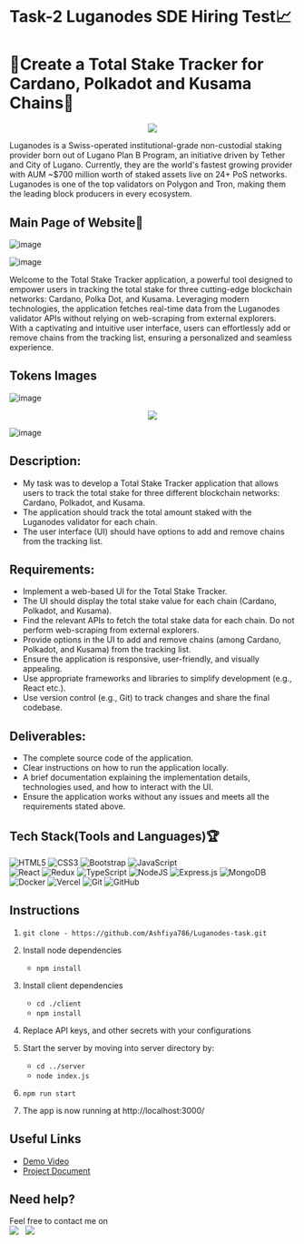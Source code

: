 # Task-2 Luganodes SDE Hiring Test📈

# 🔹Create a Total Stake Tracker for Cardano, Polkadot and Kusama Chains🔹


<p align="center">
  <img src="https://github.com/Ashfiya786/Luganodes-task/assets/80691785/4e820c51-0bad-4f7b-9866-1748e92c17d3"
"
" />
</p>

Luganodes is a Swiss-operated institutional-grade non-custodial staking provider born out of Lugano Plan B Program, an initiative driven by Tether and City of Lugano. Currently, they are the world's fastest growing provider with AUM ~$700 million worth of staked assets live on 24+ PoS networks. Luganodes is one of the top validators on Polygon and Tron, making them the leading block producers in every ecosystem.


## Main Page of Website🚩
![image](https://github.com/Ashfiya786/Luganodes-task/assets/80691785/e29f1d1e-2694-4c12-8743-eaad2eb6f13f)

![image](https://github.com/Ashfiya786/Luganodes-task/assets/80691785/038ec79d-56c3-4143-84a5-4672bca6d882)


Welcome to the Total Stake Tracker application, a powerful tool designed to empower users in tracking the total stake for three cutting-edge blockchain networks: Cardano, Polka Dot, and Kusama. Leveraging modern technologies, the application fetches real-time data from the Luganodes validator APIs without relying on web-scraping from external explorers. With a captivating and intuitive user interface, users can effortlessly add or remove chains from the tracking list, ensuring a personalized and seamless experience.


## Tokens Images

![image](https://github.com/Ashfiya786/Luganodes-task/assets/80691785/2641a40e-59fb-4f73-bb86-5832a72ff858)


<p align="center">
  <img src="https://github.com/Ashfiya786/Luganodes-task/assets/80691785/ee20d912-1433-44eb-bce9-abadf5214f0f"
"
" />
</p>



![image](https://github.com/Ashfiya786/Luganodes-task/assets/80691785/c2aa3f3a-eb0d-4433-a85c-62bc1f036278)







## Description:

- My task was to develop a Total Stake Tracker application that allows users to track the total stake for three different blockchain networks: Cardano, Polkadot, and Kusama.
- The application should track the total amount staked with the Luganodes validator for each chain. 
- The user interface (UI) should have options to add and remove chains from the tracking list.


## Requirements:

- Implement a web-based UI for the Total Stake Tracker.
- The UI should display the total stake value for each chain (Cardano, Polkadot, and Kusama).
- Find the relevant APIs to fetch the total stake data for each chain. Do not perform web-scraping from external explorers.
- Provide options in the UI to add and remove chains (among Cardano, Polkadot, and Kusama) from the tracking list.
- Ensure the application is responsive, user-friendly, and visually appealing.
- Use appropriate frameworks and libraries to simplify development (e.g., React etc.).
- Use version control (e.g., Git) to track changes and share the final codebase.


## Deliverables:

- The complete source code of the application.
- Clear instructions on how to run the application locally.
- A brief documentation explaining the implementation details, technologies used, and how to interact with the UI.
- Ensure the application works without any issues and meets all the requirements stated above.

## Tech Stack(Tools and Languages)🏆

                      
![HTML5](https://img.shields.io/badge/html5-%23E34F26.svg?style=for-the-badge&logo=html5&logoColor=white)
![CSS3](https://img.shields.io/badge/css3-%231572B6.svg?style=for-the-badge&logo=css3&logoColor=white)
![Bootstrap](https://img.shields.io/badge/bootstrap-%23563D7C.svg?style=for-the-badge&logo=bootstrap&logoColor=white)
![JavaScript](https://img.shields.io/badge/javascript-%23323330.svg?style=for-the-badge&logo=javascript&logoColor=%23F7DF1E)  
![React](https://img.shields.io/badge/react-%2320232a.svg?style=for-the-badge&logo=react&logoColor=%2361DAFB)
![Redux](https://img.shields.io/badge/redux-%23593d88.svg?style=for-the-badge&logo=redux&logoColor=white)
![TypeScript](https://img.shields.io/badge/typescript-%23007ACC.svg?style=for-the-badge&logo=typescript&logoColor=white)
![NodeJS](https://img.shields.io/badge/node.js-6DA55F?style=for-the-badge&logo=node.js&logoColor=white) ![Express.js](https://img.shields.io/badge/express.js-%23404d59.svg?style=for-the-badge&logo=express&logoColor=%2361DAFB)
![MongoDB](https://img.shields.io/badge/MongoDB-%234ea94b.svg?style=for-the-badge&logo=mongodb&logoColor=white)
![Docker](https://img.shields.io/badge/docker-%230db7ed.svg?style=for-the-badge&logo=docker&logoColor=white)
![Vercel](https://img.shields.io/badge/vercel-%23000000.svg?style=for-the-badge&logo=vercel&logoColor=white)
![Git](https://img.shields.io/badge/git-%23F05033.svg?style=for-the-badge&logo=git&logoColor=white) 
![GitHub](https://img.shields.io/badge/github-%23121011.svg?style=for-the-badge&logo=github&logoColor=white)                             

## Instructions


1. `git clone - https://github.com/Ashfiya786/Luganodes-task.git ` 

2. Install node dependencies 
   - `npm install`
3. Install client dependencies
   - `cd ./client`
   - `npm install`
4. Replace API keys, and other secrets with your configurations
5. Start the server by moving into server directory by:
   - `cd ../server`
   - `node index.js`
7. `npm run start`
8. The app is now running at http://localhost:3000/



## Useful Links

- [Demo Video](https://drive.google.com/file/d/1OxuDmlpVIAOrpJ4dmKsZRdWe_g-MIzDv/view?usp=drivesdk)
- [Project Document](https://drive.google.com/file/d/1Owcb4OkcB0e9D0O9QhSE8Bpq2maJB65G/view?usp=drivesdk)

## Need help?


Feel free to contact me on \
<a href = "https://www.linkedin.com/in/ashfiya-khan-6b3621209" target="_blank"><img src="https://img.shields.io/badge/LinkedIn-0077B5?style=for-the-badge&logo=linkedin&logoColor=white" /></a>&nbsp;&nbsp;&nbsp;<a href = "https://github.com/Ashfiya786" target="_blank"><img src="https://img.shields.io/badge/GitHub-100000?style=for-the-badge&logo=github&logoColor=white" /></a>
